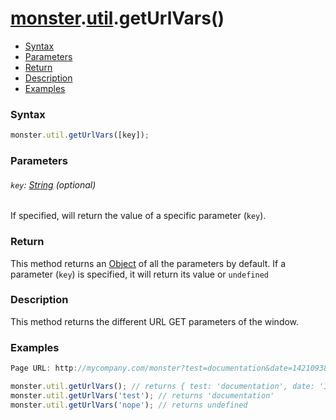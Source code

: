 # [monster][monster].[util][util].getUrlVars()

* [Syntax](#syntax)
* [Parameters](#parameters)
* [Return](#return)
* [Description](#description)
* [Examples](#examples)

### Syntax
```javascript
monster.util.getUrlVars([key]);
```
### Parameters

###### `key`: [String][string_literal] (optional)

If specified, will return the value of a specific parameter (`key`).

### Return
This method returns an [Object][object_literal] of all the parameters by default.
If a parameter (`key`) is specified, it will return its value or `undefined`

### Description
This method returns the different URL GET parameters of the window.

### Examples
```javascript
Page URL: http://mycompany.com/monster?test=documentation&date=142109383929

monster.util.getUrlVars(); // returns { test: 'documentation', date: '142109383929' }
monster.util.getUrlVars('test'); // returns 'documentation'
monster.util.getUrlVars('nope'); // returns undefined
```

[monster]: ../../monster.md
[util]: ../util.md

[boolean]: https://developer.mozilla.org/en-US/docs/Web/JavaScript/Guide/Grammar_and_types#Boolean_literals
[object_literal]: https://developer.mozilla.org/en-US/docs/Web/JavaScript/Guide/Values,_variables,_and_literals#Object_literals

[string_literal]: https://developer.mozilla.org/en-US/docs/Web/JavaScript/Guide/Values,_variables,_and_literals#String_literals